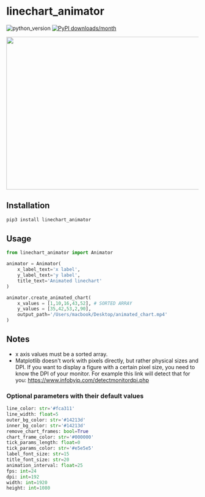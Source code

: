 # linechart_animator

![python_version](https://img.shields.io/static/v1?label=Python&message=3.5%20|%203.6%20|%203.7&color=blue) [![PyPI downloads/month](https://img.shields.io/pypi/dm/linechart_animator?logo=pypi&logoColor=white)](https://pypi.python.org/pypi/linechart_animator)

<img src="https://j.gifs.com/914qNZ.gif" width="550" height="400"/>

## Installation
````bash
pip3 install linechart_animator
````
## Usage

````python
from linechart_animator import Animator

animator = Animator(
    x_label_text='x label',
    y_label_text='y label',
    title_text='Animated linechart'
)

animator.create_animated_chart(
    x_values = [1,10,16,43,52], # SORTED ARRAY
    y_values = [35,42,53,2,90],
    output_path='/Users/macbook/Desktop/animated_chart.mp4'
)
````

## Notes

* x axis values must be a sorted array.
* Matplotlib doesn't work with pixels directly, but rather physical sizes and DPI. If you want to display a figure with a certain pixel size, you need to know the DPI of your monitor. For example this link will detect that for you: https://www.infobyip.com/detectmonitordpi.php

### Optional parameters with their default values

````python
line_color: str='#fca311'
line_width: float=5
outer_bg_color: str='#14213d'
inner_bg_color: str='#14213d'
remove_chart_frames: bool=True
chart_frame_color: str='#000000'
tick_params_length: float=0
tick_params_color: str='#e5e5e5'
label_font_size: str=15
title_font_size: str=20
animation_interval: float=25
fps: int=24
dpi: int=192
width: int=1920
height: int=1080
````
